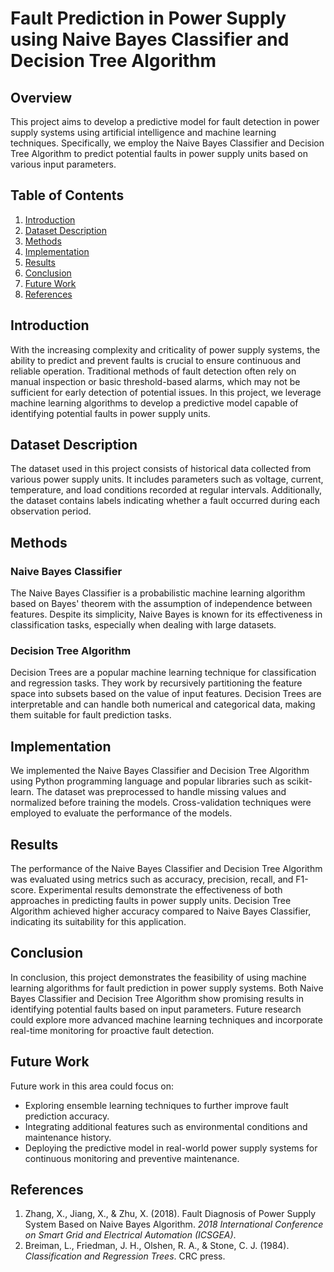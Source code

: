 # Fault Prediction in Power Supply using Naive Bayes Classifier and Decision Tree Algorithm

## Overview
This project aims to develop a predictive model for fault detection in power supply systems using artificial intelligence and machine learning techniques. Specifically, we employ the Naive Bayes Classifier and Decision Tree Algorithm to predict potential faults in power supply units based on various input parameters.

## Table of Contents
1. [Introduction](#introduction)
2. [Dataset Description](#dataset-description)
3. [Methods](#methods)
4. [Implementation](#implementation)
5. [Results](#results)
6. [Conclusion](#conclusion)
7. [Future Work](#future-work)
8. [References](#references)

## Introduction
With the increasing complexity and criticality of power supply systems, the ability to predict and prevent faults is crucial to ensure continuous and reliable operation. Traditional methods of fault detection often rely on manual inspection or basic threshold-based alarms, which may not be sufficient for early detection of potential issues. In this project, we leverage machine learning algorithms to develop a predictive model capable of identifying potential faults in power supply units.

## Dataset Description
The dataset used in this project consists of historical data collected from various power supply units. It includes parameters such as voltage, current, temperature, and load conditions recorded at regular intervals. Additionally, the dataset contains labels indicating whether a fault occurred during each observation period.

## Methods
### Naive Bayes Classifier
The Naive Bayes Classifier is a probabilistic machine learning algorithm based on Bayes' theorem with the assumption of independence between features. Despite its simplicity, Naive Bayes is known for its effectiveness in classification tasks, especially when dealing with large datasets.

### Decision Tree Algorithm
Decision Trees are a popular machine learning technique for classification and regression tasks. They work by recursively partitioning the feature space into subsets based on the value of input features. Decision Trees are interpretable and can handle both numerical and categorical data, making them suitable for fault prediction tasks.

## Implementation
We implemented the Naive Bayes Classifier and Decision Tree Algorithm using Python programming language and popular libraries such as scikit-learn. The dataset was preprocessed to handle missing values and normalized before training the models. Cross-validation techniques were employed to evaluate the performance of the models.

## Results
The performance of the Naive Bayes Classifier and Decision Tree Algorithm was evaluated using metrics such as accuracy, precision, recall, and F1-score. Experimental results demonstrate the effectiveness of both approaches in predicting faults in power supply units. Decision Tree Algorithm achieved higher accuracy compared to Naive Bayes Classifier, indicating its suitability for this application.

## Conclusion
In conclusion, this project demonstrates the feasibility of using machine learning algorithms for fault prediction in power supply systems. Both Naive Bayes Classifier and Decision Tree Algorithm show promising results in identifying potential faults based on input parameters. Future research could explore more advanced machine learning techniques and incorporate real-time monitoring for proactive fault detection.

## Future Work
Future work in this area could focus on:
- Exploring ensemble learning techniques to further improve fault prediction accuracy.
- Integrating additional features such as environmental conditions and maintenance history.
- Deploying the predictive model in real-world power supply systems for continuous monitoring and preventive maintenance.

## References
1. Zhang, X., Jiang, X., & Zhu, X. (2018). Fault Diagnosis of Power Supply System Based on Naive Bayes Algorithm. *2018 International Conference on Smart Grid and Electrical Automation (ICSGEA)*.
2. Breiman, L., Friedman, J. H., Olshen, R. A., & Stone, C. J. (1984). *Classification and Regression Trees*. CRC press.
